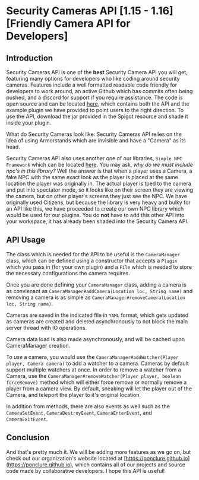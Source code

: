 # Security Cameras API [1.15 - 1.16] [Friendly Camera API for Developers]

## Introduction

Security Cameras API is one of the **best** Security Camera API you will get, featuring many options for developers who like coding around security cameras. Features include a well formatted readable code friendly for developers to work around, an active Github which has commits often being pushed, and a discord for support if you require assistance. The code is open source and can be located [here](https://github.com/Ponclure/SecurityCams-API), which contains both the API and the example plugin we have provided to point users to the right direction. To use the API, download the jar provided in the Spigot resource and shade it inside your plugin. 

What do Security Cameras look like: Security Cameras API relies on the idea of using Armorstands which are invisible and have a "Camera" as its head.

Security Cameras API also uses another one of our libraries, `Simple NPC Framework` which can be located [here](https://github.com/Ponclure/Simple-NPC-Framework). You may ask, *why do we must include npc's in this library?* Well the answer is that when a player uses a Camera, a fake NPC with the same exact look as the player is placed at the same location the player was originally in. The actual player is tped to the camera and put into spectator mode, so it looks like on their screen they are viewing the camera, but on other player's screens they just see the NPC. We have originally used Citizens, but because the library is very heavy and bulky for an API like this, we have proceeded to create our own NPC library which would be used for our plugins. You do **not** have to add this other API into your workspace, it has already been shaded into the Security Camera API.

## API Usage

The class which is needed for the API to be useful is the `CameraManager` class, which can be defined using a constructor that accepts a `Plugin` which you pass in (for your own plugin) and a `File` which is needed to store the necessary configurations the camera requires. 

Once you are done defining your `CameraManager` class, adding a camera is as convienant as `CameraManager#addCamera(Location loc, String name)` and removing a camera is as simple as `CameraManager#removeCamera(Location loc, String name)`. 

Cameras are saved in the indicated file in `YAML` format, which gets updated as cameras are created and deleted asynchronously to not block the main server thread with IO operations.

Camera data load is also made asynchronously, and will be cached upon CameraManager creation.

To *use* a camera, you would use the `CameraManager#addWatcher(Player player, Camera camera)` to add a watcher to a camera. Cameras by default support multiple watchers at once. In order to  remove a watcher from a Camera, use the `CameraManager#removeWatcher(Player player, boolean forceRemove)` method which will either force remove or normally remove a player from a camera view. By default, sneaking will let the player out of the Camera, and teleport the player to it's original location. 

In addition from methods, there are also events as well such as the `CameraSetEvent`, `CameraDestroyEvent`, `CameraEnterEvent`, and `CameraExitEvent`.

## Conclusion
And that's pretty much it. We will be adding more features as we go on, but check out our organization's website located at [https://ponclure.github.io](https://ponclure.github.io), which contains all of our projects and source code made by collaborative developers. I hope this API is useful!
